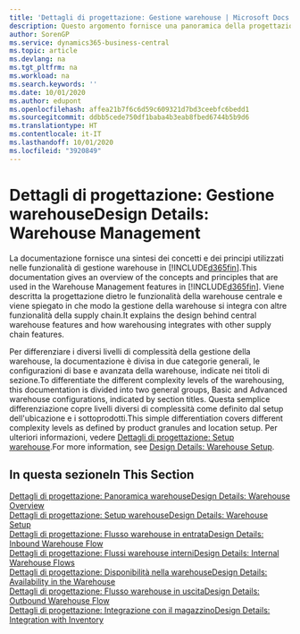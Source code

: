 ```yaml
---
title: 'Dettagli di progettazione: Gestione warehouse | Microsoft Docs'
description: Questo argomento fornisce una panoramica della progettazione, dei concetti e dei principi alla base delle funzionalità di gestione warehouse in Business Central.
author: SorenGP
ms.service: dynamics365-business-central
ms.topic: article
ms.devlang: na
ms.tgt_pltfrm: na
ms.workload: na
ms.search.keywords: ''
ms.date: 10/01/2020
ms.author: edupont
ms.openlocfilehash: affea21b7f6c6d59c609321d7bd3ceebfc6bedd1
ms.sourcegitcommit: ddbb5cede750df1baba4b3eab8fbed6744b5b9d6
ms.translationtype: HT
ms.contentlocale: it-IT
ms.lasthandoff: 10/01/2020
ms.locfileid: "3920849"
---
```

# <a name="design-details-warehouse-management"></a><span data-ttu-id="f7c0e-103">Dettagli di progettazione: Gestione warehouse</span><span class="sxs-lookup"><span data-stu-id="f7c0e-103">Design Details: Warehouse Management</span></span>
<span data-ttu-id="f7c0e-104">La documentazione fornisce una sintesi dei concetti e dei principi utilizzati nelle funzionalità di gestione warehouse in [!INCLUDE[d365fin](includes/d365fin_md.md)].</span><span class="sxs-lookup"><span data-stu-id="f7c0e-104">This documentation gives an overview of the concepts and principles that are used in the Warehouse Management features in [!INCLUDE[d365fin](includes/d365fin_md.md)].</span></span> <span data-ttu-id="f7c0e-105">Viene descritta la progettazione dietro le funzionalità della warehouse centrale e viene spiegato in che modo la gestione della warehouse si integra con altre funzionalità della supply chain.</span><span class="sxs-lookup"><span data-stu-id="f7c0e-105">It explains the design behind central warehouse features and how warehousing integrates with other supply chain features.</span></span>  

<span data-ttu-id="f7c0e-106">Per differenziare i diversi livelli di complessità della gestione della warehouse, la documentazione è divisa in due categorie generali, le configurazioni di base e avanzata della warehouse, indicate nei titoli di sezione.</span><span class="sxs-lookup"><span data-stu-id="f7c0e-106">To differentiate the different complexity levels of the warehousing, this documentation is divided into two general groups, Basic and Advanced warehouse configurations, indicated by section titles.</span></span> <span data-ttu-id="f7c0e-107">Questa semplice differenziazione copre livelli diversi di complessità come definito dal setup dell'ubicazione e i sottoprodotti.</span><span class="sxs-lookup"><span data-stu-id="f7c0e-107">This simple differentiation covers different complexity levels as defined by product granules and location setup.</span></span> <span data-ttu-id="f7c0e-108">Per ulteriori informazioni, vedere [Dettagli di progettazione: Setup warehouse](design-details-warehouse-setup.md).</span><span class="sxs-lookup"><span data-stu-id="f7c0e-108">For more information, see [Design Details: Warehouse Setup](design-details-warehouse-setup.md).</span></span>  

## <a name="in-this-section"></a><span data-ttu-id="f7c0e-109">In questa sezione</span><span class="sxs-lookup"><span data-stu-id="f7c0e-109">In This Section</span></span>  
[<span data-ttu-id="f7c0e-110">Dettagli di progettazione: Panoramica warehouse</span><span class="sxs-lookup"><span data-stu-id="f7c0e-110">Design Details: Warehouse Overview</span></span>](design-details-warehouse-overview.md)  
[<span data-ttu-id="f7c0e-111">Dettagli di progettazione: Setup warehouse</span><span class="sxs-lookup"><span data-stu-id="f7c0e-111">Design Details: Warehouse Setup</span></span>](design-details-warehouse-setup.md)  
[<span data-ttu-id="f7c0e-112">Dettagli di progettazione: Flusso warehouse in entrata</span><span class="sxs-lookup"><span data-stu-id="f7c0e-112">Design Details: Inbound Warehouse Flow</span></span>](design-details-inbound-warehouse-flow.md)  
[<span data-ttu-id="f7c0e-113">Dettagli di progettazione: Flussi warehouse interni</span><span class="sxs-lookup"><span data-stu-id="f7c0e-113">Design Details: Internal Warehouse Flows</span></span>](design-details-internal-warehouse-flows.md)  
[<span data-ttu-id="f7c0e-114">Dettagli di progettazione: Disponibilità nella warehouse</span><span class="sxs-lookup"><span data-stu-id="f7c0e-114">Design Details: Availability in the Warehouse</span></span>](design-details-availability-in-the-warehouse.md)  
[<span data-ttu-id="f7c0e-115">Dettagli di progettazione: Flusso warehouse in uscita</span><span class="sxs-lookup"><span data-stu-id="f7c0e-115">Design Details: Outbound Warehouse Flow</span></span>](design-details-outbound-warehouse-flow.md)  
[<span data-ttu-id="f7c0e-116">Dettagli di progettazione: Integrazione con il magazzino</span><span class="sxs-lookup"><span data-stu-id="f7c0e-116">Design Details: Integration with Inventory</span></span>](design-details-integration-with-inventory.md)
